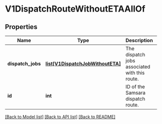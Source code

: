 # V1DispatchRouteWithoutETAAllOf

## Properties
Name | Type | Description | Notes
------------ | ------------- | ------------- | -------------
**dispatch_jobs** | [**list[V1DispatchJobWithoutETA]**](V1DispatchJobWithoutETA.md) | The dispatch jobs associated with this route. | [optional] 
**id** | **int** | ID of the Samsara dispatch route. | [optional] 

[[Back to Model list]](../README.md#documentation-for-models) [[Back to API list]](../README.md#documentation-for-api-endpoints) [[Back to README]](../README.md)


